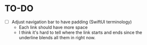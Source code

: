 # TO-DO
- [ ] Adjust navigation bar to have padding (SwiftUI terminology)
    - Each link should have more space
    - I think it's hard to tell where the link starts and ends since the underline blends all them in right now.